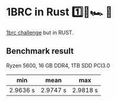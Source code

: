 # 1BRC in Rust 1️⃣🐝🏎️ 🦀
[1brc challenge](https://github.com/gunnarmorling/1brc/) but in RUST.


## Benchmark result
Ryzen 5600, 16 GB DDR4, 1TB SDD PCI3.0

| min      | mean     | max      |
|----------|----------|----------|
| 2.9636 s | 2.9747 s | 2.9818 s |